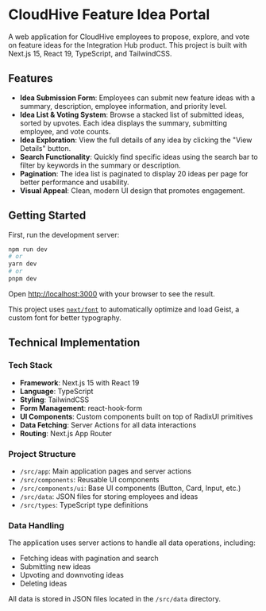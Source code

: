 # CloudHive Feature Idea Portal

A web application for CloudHive employees to propose, explore, and vote on feature ideas for the Integration Hub product. This project is built with Next.js 15, React 19, TypeScript, and TailwindCSS.

## Features

- **Idea Submission Form**: Employees can submit new feature ideas with a summary, description, employee information, and priority level.
- **Idea List & Voting System**: Browse a stacked list of submitted ideas, sorted by upvotes. Each idea displays the summary, submitting employee, and vote counts.
- **Idea Exploration**: View the full details of any idea by clicking the "View Details" button.
- **Search Functionality**: Quickly find specific ideas using the search bar to filter by keywords in the summary or description.
- **Pagination**: The idea list is paginated to display 20 ideas per page for better performance and usability.
- **Visual Appeal**: Clean, modern UI design that promotes engagement.

## Getting Started

First, run the development server:

```bash
npm run dev
# or
yarn dev
# or
pnpm dev
```

Open [http://localhost:3000](http://localhost:3000) with your browser to see the result.

This project uses [`next/font`](https://nextjs.org/docs/app/building-your-application/optimizing/fonts) to automatically optimize and load Geist, a custom font for better typography.

## Technical Implementation

### Tech Stack

- **Framework**: Next.js 15 with React 19
- **Language**: TypeScript
- **Styling**: TailwindCSS
- **Form Management**: react-hook-form
- **UI Components**: Custom components built on top of RadixUI primitives
- **Data Fetching**: Server Actions for all data interactions
- **Routing**: Next.js App Router

### Project Structure

- `/src/app`: Main application pages and server actions
- `/src/components`: Reusable UI components
- `/src/components/ui`: Base UI components (Button, Card, Input, etc.)
- `/src/data`: JSON files for storing employees and ideas
- `/src/types`: TypeScript type definitions

### Data Handling

The application uses server actions to handle all data operations, including:

- Fetching ideas with pagination and search
- Submitting new ideas
- Upvoting and downvoting ideas
- Deleting ideas

All data is stored in JSON files located in the `/src/data` directory.
